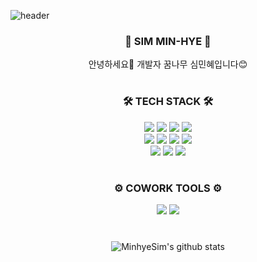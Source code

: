 ![header](https://capsule-render.vercel.app/api?type=rounded&color=D5E6C4&height=300&section=header&text=Welcome!&fontColor=fffce8&fontSize=90)

<div align="center">
  
  ### 🌱 SIM MIN-HYE 🌱
  
  안녕하세요🙌 개발자 꿈나무 심민혜입니다😊


  #
  
  ### 🛠️ TECH STACK 🛠️
  
  <img src="https://img.shields.io/badge/JAVA-blue?style=flat-square"/>  <img src="https://img.shields.io/badge/Spring Boot-green?style=flat-square&logo=Spring Boot&logoColor=6DB33F"/>  <img src="https://img.shields.io/badge/React-black?style=flat-square&logo=React&logoColor=61DAFB"/>  <img src="https://img.shields.io/badge/MariaDB-blue?style=flat-square&logo=MariaDB&logoColor=003545"/>  
  <img src="https://img.shields.io/badge/Next.js-lightgrey?style=flat-square&logo=Next.js&logoColor=000000"/> <img src="https://img.shields.io/badge/JavaScript-yellow?style=flat-square&logo=JavaScript&logoColor=F7DF1E"/>  <img src="https://img.shields.io/badge/HTML-red?style=flat-square&logo=HTML5&logoColor=E34F26"/>  <img src="https://img.shields.io/badge/CSS-blue?style=flat-square&logo=CSS3&logoColor=1572B6"/>  
  <img src="https://img.shields.io/badge/Python-blue?style=flat-square&logo=Python&logoColor=3776AB"/>  <img src="https://img.shields.io/badge/PyTorch-red?style=flat-square&logo=PyTorch&logoColor=EE4C2C"/>  <img src="https://img.shields.io/badge/TensorFlow-blueviolet?style=flat-square&logo=TensorFlow&logoColor=FF6F00"/> 
  
  #  
  ### ⚙️ COWORK TOOLS ⚙️

  <img src="https://img.shields.io/badge/Slack-orange?style=flat-square&logo=Slack&logoColor=4A154B"/>  <img src="https://img.shields.io/badge/Notion-inactive?style=flat-square&logo=Notion&logoColor=000000"/> 


  #
  ![MinhyeSim's github stats](https://github-readme-stats.vercel.app/api?username=MinhyeSim&theme=vue&show_icons=true)
  
</div>
